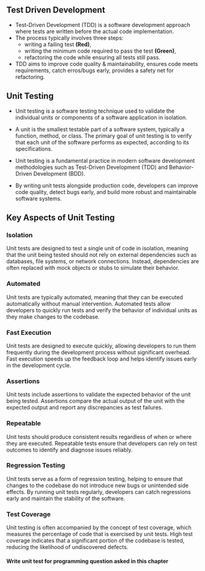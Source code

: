 ## Test Driven Development
- Test-Driven Development (TDD) is a software development approach where tests are written before the actual code implementation. 
- The process typically involves three steps: 
  - writing a failing test **(Red)**, 
  - writing the minimum code required to pass the test **(Green)**,
  - refactoring the code while ensuring all tests still pass. 
- TDD aims to improve code quality & maintainability, ensures code meets requirements, catch erros/bugs early, provides a safety net for refactoring. 



## Unit Testing

- Unit testing is a software testing technique used to validate the individual units or components of a software application in isolation. 

- A unit is the smallest testable part of a software system, typically a function, method, or class. The primary goal of unit testing is to verify that each unit of the software performs as expected, according to its specifications.

- Unit testing is a fundamental practice in modern software development methodologies such as Test-Driven Development (TDD) and Behavior-Driven Development (BDD). 

- By writing unit tests alongside production code, developers can improve code quality, detect bugs early, and build more robust and maintainable software systems.

## Key Aspects of Unit Testing

### Isolation
Unit tests are designed to test a single unit of code in isolation, meaning that the unit being tested should not rely on external dependencies such as databases, file systems, or network connections. Instead, dependencies are often replaced with mock objects or stubs to simulate their behavior.

### Automated
Unit tests are typically automated, meaning that they can be executed automatically without manual intervention. Automated tests allow developers to quickly run tests and verify the behavior of individual units as they make changes to the codebase.

### Fast Execution
Unit tests are designed to execute quickly, allowing developers to run them frequently during the development process without significant overhead. Fast execution speeds up the feedback loop and helps identify issues early in the development cycle.

### Assertions
Unit tests include assertions to validate the expected behavior of the unit being tested. Assertions compare the actual output of the unit with the expected output and report any discrepancies as test failures.

### Repeatable
Unit tests should produce consistent results regardless of when or where they are executed. Repeatable tests ensure that developers can rely on test outcomes to identify and diagnose issues reliably.

### Regression Testing
Unit tests serve as a form of regression testing, helping to ensure that changes to the codebase do not introduce new bugs or unintended side effects. By running unit tests regularly, developers can catch regressions early and maintain the stability of the software.

### Test Coverage
Unit testing is often accompanied by the concept of test coverage, which measures the percentage of code that is exercised by unit tests. High test coverage indicates that a significant portion of the codebase is tested, reducing the likelihood of undiscovered defects.



#### Write unit test for programming question asked in this chapter
